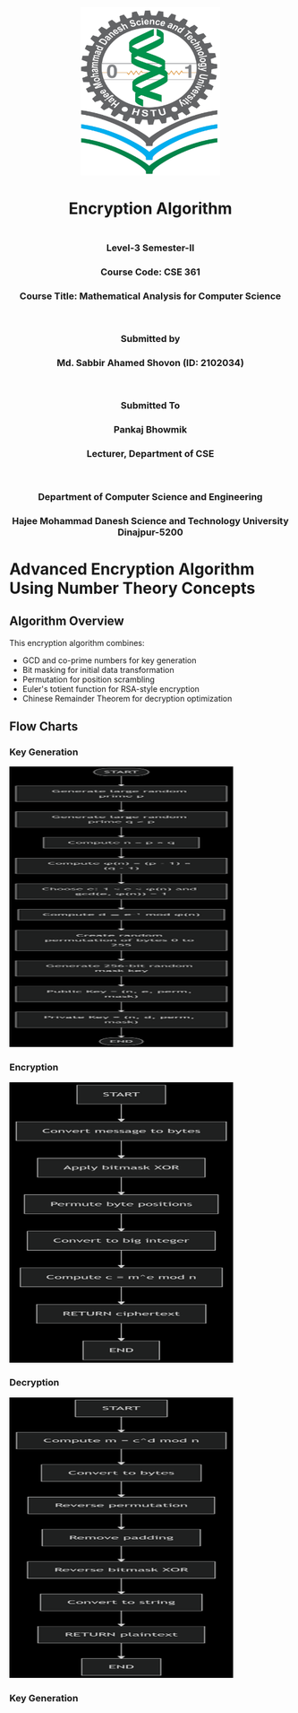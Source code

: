 <p align="center">
  <img src="hstu_logo.png" alt="hstu_logo_.png" width="250" height="300">
</p>
<h1 align="center">
  <b>Encryption Algorithm</b>
</h1>
<h3 align="center">
  <br>
  <b>Level-3 Semester-II</b>  
</h3>
<h3 align="center">
  Course Code: CSE 361 
</h3>

<h3 align="center">
  Course Title: Mathematical Analysis for Computer Science
  
</h3>
<br>
<h3 align="center">
  Submitted by 
</h3>
<h3 align="center">
<b>Md. Sabbir Ahamed Shovon (ID: 2102034) </b> </h3>
<br>

<h3 align="center">
  Submitted To 
</h3>

<h3 align="center"><b>Pankaj Bhowmik  </b></h3>
<h3 align="center"><b>Lecturer, Department of CSE</b></h3>
<br>
<h3 align="center"> <b>Department of Computer Science and Engineering </b></h3>
<h3 align="center"><b>Hajee Mohammad Danesh Science and Technology University  
Dinajpur-5200</b></h3>




# Advanced Encryption Algorithm Using Number Theory Concepts

## Algorithm Overview
This encryption algorithm combines:
- GCD and co-prime numbers for key generation
- Bit masking for initial data transformation
- Permutation for position scrambling
- Euler's totient function for RSA-style encryption
- Chinese Remainder Theorem for decryption optimization

## Flow Charts

### Key Generation
 <img src="key.png" alt="hstu_logo_.png" width="400" height = "500">

### Encryption
 <img src="encryption.png" alt="hstu_logo_.png" width="400" height = "500">

 ### Decryption
  <img src="decryption.png" alt="hstu_logo_.png" width="400" height = "500">



### Key Generation



